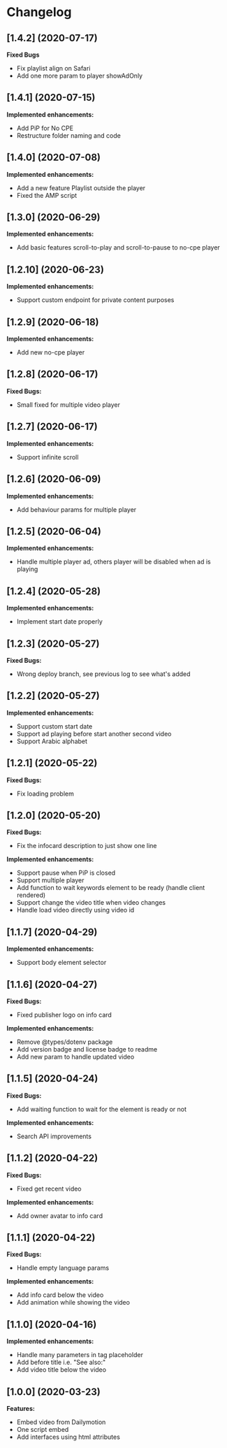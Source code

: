 # Changelog

## [1.4.2] (2020-07-17)

**Fixed Bugs**
- Fix playlist align on Safari
- Add one more param to player showAdOnly

## [1.4.1] (2020-07-15)

**Implemented enhancements:**
- Add PiP for No CPE
- Restructure folder naming and code

## [1.4.0] (2020-07-08)

**Implemented enhancements:**
- Add a new feature Playlist outside the player
- Fixed the AMP script

## [1.3.0] (2020-06-29)

**Implemented enhancements:**
- Add basic features scroll-to-play and scroll-to-pause to no-cpe player

## [1.2.10] (2020-06-23)

**Implemented enhancements:**
- Support custom endpoint for private content purposes

## [1.2.9] (2020-06-18)

**Implemented enhancements:**
- Add new no-cpe player

## [1.2.8] (2020-06-17)

**Fixed Bugs:**
- Small fixed for multiple video player

## [1.2.7] (2020-06-17)

**Implemented enhancements:**
- Support infinite scroll

## [1.2.6] (2020-06-09)

**Implemented enhancements:**
- Add behaviour params for multiple player

## [1.2.5] (2020-06-04)

**Implemented enhancements:**
- Handle multiple player ad, others player will be disabled when ad is playing

## [1.2.4] (2020-05-28)

**Implemented enhancements:**
- Implement start date properly

## [1.2.3] (2020-05-27)

**Fixed Bugs:**
- Wrong deploy branch, see previous log to see what's added

## [1.2.2] (2020-05-27)

**Implemented enhancements:**
- Support custom start date
- Support ad playing before start another second video
- Support Arabic alphabet

## [1.2.1] (2020-05-22)

**Fixed Bugs:**
- Fix loading problem

## [1.2.0] (2020-05-20)

**Fixed Bugs:**
- Fix the infocard description to just show one line

**Implemented enhancements:**
- Support pause when PiP is closed
- Support multiple player
- Add function to wait keywords element to be ready (handle client rendered)
- Support change the video title when video changes
- Handle load video directly using video id

## [1.1.7] (2020-04-29)

**Implemented enhancements:**
- Support body element selector

## [1.1.6] (2020-04-27)

**Fixed Bugs:**
- Fixed publisher logo on info card

**Implemented enhancements:**
- Remove @types/dotenv package
- Add version badge and license badge to readme
- Add new param to handle updated video

## [1.1.5] (2020-04-24)

**Fixed Bugs:**
- Add waiting function to wait for the element is ready or not

**Implemented enhancements:**
- Search API improvements

## [1.1.2] (2020-04-22)

**Fixed Bugs:**
- Fixed get recent video

**Implemented enhancements:**
- Add owner avatar to info card

## [1.1.1] (2020-04-22)

**Fixed Bugs:**
- Handle empty language params

**Implemented enhancements:**
- Add info card below the video
- Add animation while showing the video

## [1.1.0] (2020-04-16)

**Implemented enhancements:**
- Handle many parameters in tag placeholder
- Add before title i.e. "See also:"
- Add video title below the video

## [1.0.0] (2020-03-23)

**Features:**
- Embed video from Dailymotion
- One script embed
- Add interfaces using html attributes
